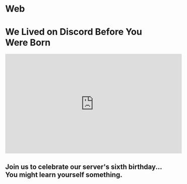 # Web

# We Lived on Discord Before You Were Born

<iframe width="560" height="315" src="https://www.youtube.com/embed/bTWO6bG1fI0?controls=0" title="YouTube video player" frameborder="0" allow="accelerometer; autoplay; clipboard-write; encrypted-media; gyroscope; picture-in-picture" allowfullscreen></iframe>

## Join us to celebrate our server's sixth birthday... You might learn yourself something.